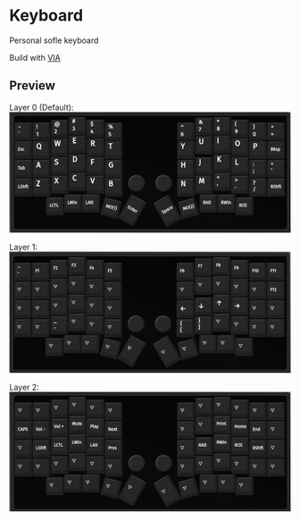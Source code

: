 # Keyboard
Personal sofle keyboard

Build with [VIA](https://usevia.app)

## Preview
Layer 0 (Default):
![layer 0](./assets/sofle_querty_base/layer_0.png)

Layer 1:
![layer 1](./assets/sofle_querty_base/layer_1.png)

Layer 2:
![layer 2](./assets/sofle_querty_base/layer_2.png)
